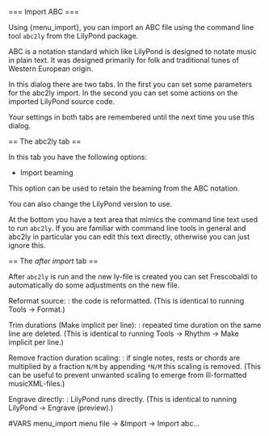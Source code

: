 === Import ABC ===

Using {menu_import}, you can import an ABC file using the command line tool
`abc2ly` from the LilyPond package.

ABC is a notation standard which like LilyPond is designed to notate music in
plain text. It was designed primarily for folk and traditional tunes of Western
European origin.

In this dialog there are two tabs. In the first you can set some parameters
for the abc2ly import. In the second you can set some actions on the
imported LilyPond source code.

Your settings in both tabs are remembered until the next time you use this dialog.

== The abc2ly tab ==

In this tab you have the following options:

 * Import beaming

This option can be used to retain the beaming from the ABC notation.

You can also change the LilyPond version to use.

At the bottom you have a text area that mimics the command line text used to
run `abc2ly`. If you are familiar with command line tools in general
and abc2ly in particular you can edit this text directly, otherwise you
can just ignore this.


== The *after import* tab ==

After `abc2ly` is run and the new ly-file is created you can set
Frescobaldi to automatically do some adjustments on the new file.

Reformat source:
:  the code is reformatted.
   (This is identical to running Tools -> Format.)

Trim durations (Make implicit per line):
:  repeated time duration on the same line are deleted.
   (This is identical to running Tools -> Rhythm -> Make implicit per line.)

Remove fraction duration scaling:
:  if single notes, rests or chords are multiplied by a fraction `N/M` by
   appending `*N/M` this scaling is removed.
   (This can be useful to prevent unwanted scaling to emerge from ill-formatted
   musicXML-files.)

Engrave directly:
:  LilyPond runs directly.
   (This is identical to running LilyPond -> Engrave (preview).)


#VARS
menu_import menu file -> &Import -> Import abc...
